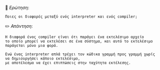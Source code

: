 📌 *Ερώτηση*:  
 
`Ποιες οι διαφορές μεταξύ ενός interpreter και ενός compiler;`
 
✏️ *Απάντηση*: 
 
```
Η διαφορά ένος compiler είναι ότι παράγει ένα εκτελέσιμο αρχείο
το οποίο μπορεί να εκτελέσει σε ένα σύστημα, και αυτό το εκτελέσιμο παράγεται μόνο μια φορά.

Ενώ ένας interpreter απλά τρέχει τον κώδικα γραμμή προς γραμμή χωρίς να δημιουργήσει κάποιο εκτελέσιμο,
με αποτέλεσμα να έχει επιπτώσεις στην ταχύτητα εκτέλεσης.

```
